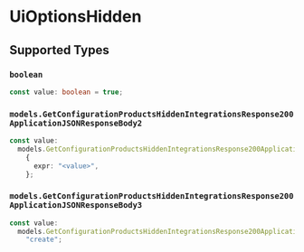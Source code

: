 # UiOptionsHidden


## Supported Types

### `boolean`

```typescript
const value: boolean = true;
```

### `models.GetConfigurationProductsHiddenIntegrationsResponse200ApplicationJSONResponseBody2`

```typescript
const value:
  models.GetConfigurationProductsHiddenIntegrationsResponse200ApplicationJSONResponseBody2 =
    {
      expr: "<value>",
    };
```

### `models.GetConfigurationProductsHiddenIntegrationsResponse200ApplicationJSONResponseBody3`

```typescript
const value:
  models.GetConfigurationProductsHiddenIntegrationsResponse200ApplicationJSONResponseBody3 =
    "create";
```

